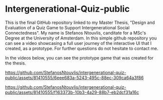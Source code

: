 # Intergenerational-Quiz-public

This is the final GitHub repository linked to my Master Thesis, "Design and Evaluation of a Quiz Game to Support Intergenerational Social Connectedness". My name is Stefanos Ntouvlis, canditate for a MSc's Degree at the University of Amsterdam. In this simple github repository you can see a video showcasing a full user journey of the interactive UI that I created, as a prototype.
For further questions do not hesitate to contact me.

In the videos below, you can see the prototype game that was created for the thesis.

https://github.com/StefanosNtouvlis/intergenerational-quiz-public/assets/81410555/6eee683a-5243-495c-88ec-309ca64a3f86



https://github.com/StefanosNtouvlis/intergenerational-quiz-public/assets/81410555/f163373b-10b3-4a29-88b7-eb2dcf31a16c


